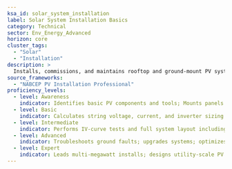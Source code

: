 ```yaml
---
ksa_id: solar_system_installation
label: Solar System Installation Basics
category: Technical
sector: Env_Energy_Advanced
horizon: core
cluster_tags:
  - "Solar"
  - "Installation"
description: >
  Installs, commissions, and maintains rooftop and ground-mount PV systems; adheres to NEC, IEC, and OSHA safety; performs testing and troubleshooting.
source_frameworks:
  - "NABCEP PV Installation Professional"
proficiency_levels:
  - level: Awareness
    indicator: Identifies basic PV components and tools; Mounts panels and connects DC wiring under supervision.
  - level: Basic
    indicator: Calculates string voltage, current, and inverter sizing.
  - level: Intermediate
    indicator: Performs IV-curve tests and full system layout including racking, grounding, and monitoring.
  - level: Advanced
    indicator: Troubleshoots ground faults; upgrades systems; optimizes production via shading analysis and micro‑inverter selection.
  - level: Expert
    indicator: Leads multi-megawatt installs; designs utility‑scale PV systems; trains installers.
---
```

